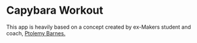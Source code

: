# Capybara Workout

This app is heavily based on a concept created by ex-Makers student and coach, [Ptolemy Barnes.]()